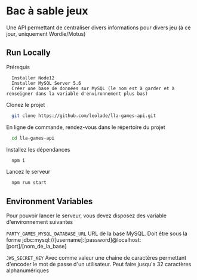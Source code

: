 
# Bac à sable jeux

Une API permettant de centraliser divers informations pour divers jeu (à ce jour, uniquement Wordle/Motus)
## Run Locally

Prérequis
```
  Installer Node12 
  Installer MySQL Server 5.6
  Créer une base de données sur MySQL (le nom est à garder et à renseigner dans la variable d'environnement plus bas)
```

Clonez le projet

```bash
  git clone https://github.com/leolade/lla-games-api.git
```

En ligne de commande, rendez-vous dans le répertoire du projet

```bash
  cd lla-games-api
```

Installez les dépendances

```bash
  npm i
```

Lancez le serveur
```bash
  npm run start
```


## Environment Variables

Pour pouvoir lancer le serveur, vous devez disposez des variable d'environnement suivantes

`PARTY_GAMES_MYSQL_DATABASE_URL` URL de la base MySQL. Doit être sous la forme jdbc:mysql://[username]:[password]@localhost:[port]/[nom_de_la_base]

`JWS_SECRET_KEY`
Avec comme valeur une chaine de caractères permettant d'encoder le mot de passe d'un utilisateur. Peut faire jusqu'a 32 caractères alphanumériques
